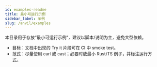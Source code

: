 ```yaml
---
id: examples-readme
title: 最小可运行示例
sidebar_label: 示例
slug: /anvil/examples
---
```


本目录用于存放“最小可运行示例”，建议以脚本/说明为主，避免大型依赖。

- 目标：文档中出现的 Try it 片段可在 CI 中 smoke test。
- 范式：尽量使用 curl 或 cast；必要时放最小 Rust/TS 例子，并标注运行方式。
